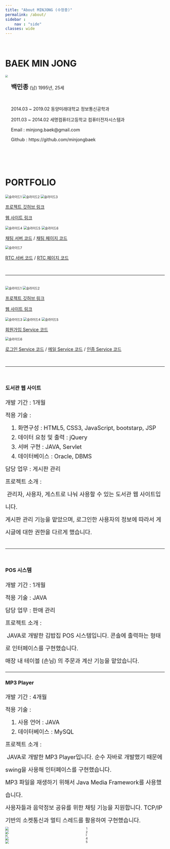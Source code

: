 ```yaml
---
title: "About MINJONG (수정중)"
permalink: /about/
sidebar : 
    nav : "side"
classes: wide
---
```


<br>

# BAEK MIN JONG

<div>
    <img src="/assets/images/posts/about/bio-photo12.jpg" style="zoom:50%; display: inline-block; float: left" />
    <div style="height: 236px; display: flex; align-items: center; font-size:14px;">
        <div style="margin-left: 10px;">
            <p><span style="font-size: 20px; font-weight: bold">백민종</span> (남) 1995년, 25세</p><br>
            <p>2014.03 ~ 2019.02 동양미래대학교 정보통신공학과</p>
            <p>2011.03 ~ 2014.02 세명컴퓨터고등학교 컴퓨터전자시스템과</p>
            <p>Email : minjong.baek@gmail.com</p>
            <p>Github : <a src="https://github.com/minjongbaek">https://github.com/minjongbaek</a></p>
        </div>
    </div>
</div>

<br><br>

# PORTFOLIO

<img src="/assets/images/portfolio/1/1.PNG" alt="슬라이드1" style="zoom:70%;" />

<img src="/assets/images/portfolio/1/2.PNG" alt="슬라이드2" style="zoom:70%;"/>

<img src="/assets/images/portfolio/1/3.PNG" alt="슬라이드3" style="zoom:70%;"/>

[프로젝트 깃허브 링크](https://github.com/minjongbaek/TOTI)

[웹 사이트 링크](https://yal-toti.tk/toti)

<img src="/assets/images/portfolio/1/4.PNG" alt="슬라이드4" style="zoom:70%;"/>

<img src="/assets/images/portfolio/1/5.PNG" alt="슬라이드5" style="zoom:70%;"/>

<img src="/assets/images/portfolio/1/6.PNG" alt="슬라이드6" style="zoom:70%;"/>

[채팅 서버 코드]( https://github.com/minjongbaek/TOTI/blob/minjong/TOTI-node/toti-chat-server.js ) / [채팅 페이지 코드]( https://github.com/minjongbaek/TOTI/blob/minjong/TOTI/src/main/webapp/WEB-INF/views/baek/chat/chatPage.jsp )

<img src="/assets/images/portfolio/1/7.PNG" alt="슬라이드7" style="zoom:70%;"/>

[RTC 서버 코드]( https://github.com/minjongbaek/TOTI/blob/minjong/TOTI-node/toti-rtc-server.js ) / [RTC 페이지 코드]( https://github.com/minjongbaek/TOTI/blob/minjong/TOTI/src/main/webapp/WEB-INF/views/baek/chat/rtcPage.jsp )

<br>

---

<br>

<img src="/assets/images/portfolio/2/1.PNG" alt="슬라이드1" style="zoom:70%;"/>

<img src="/assets/images/portfolio/2/2.PNG" alt="슬라이드2" style="zoom:70%;"/>

[프로젝트 깃허브 링크]( https://github.com/minjongbaek/project_udo )

[웹 사이트 링크]( http://ec2-13-209-40-173.ap-northeast-2.compute.amazonaws.com:8080/Udo_Client/main.html )

<img src="/assets/images/portfolio/2/3.PNG" alt="슬라이드3" style="zoom:70%;"/>

<img src="/assets/images/portfolio/2/4.PNG" alt="슬라이드4" style="zoom:70%;"/>

<img src="/assets/images/portfolio/2/5.PNG" alt="슬라이드5" style="zoom:70%;"/>

[회원가입 Service 코드]( https://github.com/minjongbaek/project_udo/blob/master/Udo/src/main/java/com/wad/udo/member/service/SignUpService.java ) 

<img src="/assets/images/portfolio/2/6.PNG" alt="슬라이드6" style="zoom:70%;"/>

[로그인 Service 코드]( https://github.com/minjongbaek/project_udo/blob/master/Udo/src/main/java/com/wad/udo/member/service/LoginService.java ) / [메일 Service 코드]( https://github.com/minjongbaek/project_udo/blob/master/Udo/src/main/java/com/wad/udo/member/service/MailService.java ) / [인증 Service 코드](https://github.com/minjongbaek/project_udo/blob/master/Udo/src/main/java/com/wad/udo/member/service/VerifyService.java )

<br>

---

<br>

<div>
    <h3>도서관 웹 사이트</h3>
    <div style="font-size: 18px; line-height:40px">
        개발 기간 : 1개월 <br>
        적용 기술 : <br>
        <ol style="padding: 0; margin: 5px 0; margin-left: 40px; line-height: 30px;">
            <li>화면구성 : HTML5, CSS3, JavaScript, bootstarp, JSP</li>
            <li>데이터 요청 및 출력 : jQuery </li>
            <li>서버 구현 : JAVA, Servlet </li>
            <li>데이터베이스 : Oracle, DBMS</li>
        </ol>
        담당 업무 : 게시판 관리 <br>
        프로젝트 소개 : <br>
        &nbsp;관리자, 사용자, 게스트로 나눠 사용할 수 있는 도서관 웹 사이트입니다.<br>
        게시판 관리 기능을 맡았으며, 로그인한 사용자의 정보에 따라서 게시글에 대한 권한을 다르게 했습니다.
    </div>
</div>

<br>

---

<br>

<div>
    <h3>POS 시스템</h3>
    <div style="font-size: 18px; line-height:40px">
        개발 기간 : 1개월 <br>
        적용 기술 : JAVA <br>
        담당 업무 : 판매 관리 <br>
        프로젝트 소개 : <br>
        &nbsp;JAVA로 개발한 김밥집 POS 시스템입니다. 콘솔에 출력하는 형태로 인터페이스를 구현했습니다.<br>
        매장 내 테이블 (손님) 의 주문과 계산 기능을 맡았습니다.
    </div>
</div>





---





<div>
    <h3>MP3 Player</h3>
    <div style="font-size: 18px; line-height:40px">
        개발 기간 : 4개월 <br>
        적용 기술 : <br>
        <ol style="padding: 0; margin: 5px 0; margin-left: 40px; line-height: 30px;">
            <li>사용 언어 : JAVA</li>
            <li>데이터베이스 : MySQL</li>
        </ol>
        프로젝트 소개 : <br>
        &nbsp;JAVA로 개발한 MP3 Player입니다. 순수 자바로 개발했기 때문에 swing을 사용해 인터페이스를 구현했습니다.<br>
        MP3 파일을 재생하기 위해서 Java Media Framework를 사용했습니다.<br>
        사용자들과 음악정보 공유를 위한 채팅 기능을 지원합니다. TCP/IP 기반의 소켓통신과 멀티 스레드를 활용하여 구현했습니다.
    </div>
</div>



<img src="\assets\images\posts\about\port1\1.PNG" alt="1" style="zoom: 67%; text-align:center; display:block; margin:0 auto" />



<img src="\assets\images\posts\about\port1\2.PNG" alt="2" style="zoom:67%; text-align:center; display:block; margin:0 auto" />



<img src="\assets\images\posts\about\port1\3.PNG" alt="3" style="zoom: 50%; text-align:center; display:block; margin:0 auto" />



<img src="\assets\images\posts\about\port1\4.PNG" alt="4" style="zoom:67%; text-align:center; display:block; margin:0 auto" />



<img src="\assets\images\posts\about\port1\5.PNG" alt="5" style="zoom:67%; text-align:center; display:block; margin:0 auto" />



